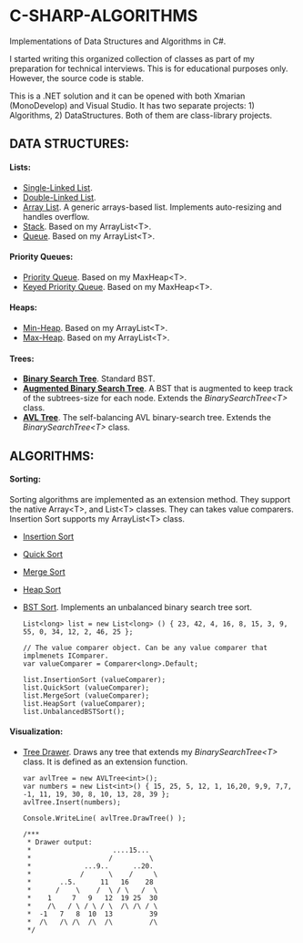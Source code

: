 # C-SHARP-ALGORITHMS

Implementations of Data Structures and Algorithms in C#.

I started writing this organized collection of classes as part of my preparation for technical interviews. This is for educational purposes only. However, the source code is stable.

This is a .NET solution and it can be opened with both Xmarian (MonoDevelop) and Visual Studio. It has two separate projects: 1) Algorithms, 2) DataStructures. Both of them are class-library projects.

## DATA STRUCTURES:

#### Lists:

 * [Single-Linked List](DataStructures/Lists/SLinkedList.cs).
 * [Double-Linked List](DataStructures/Lists/DLinkedList.cs).
 * [Array List](DataStructures/Lists/ArrayList.cs). A generic arrays-based list. Implements auto-resizing and handles overflow.
 * [Stack](DataStructures/Lists/Stack.cs). Based on my ArrayList\<T\>.
 * [Queue](DataStructures/Lists/Queue.cs). Based on my ArrayList\<T\>.

#### Priority Queues:

 * [Priority Queue](DataStructures/Heaps/PriorityQueue.cs). Based on my MaxHeap\<T\>.
 * [Keyed Priority Queue](DataStructures/Heaps/KeyedPriorityQueue.cs). Based on my MaxHeap\<T\>.

#### Heaps:

 * [Min-Heap](DataStructures/Heaps/MinHeap.cs). Based on my ArrayList\<T\>.
 * [Max-Heap](DataStructures/Heaps/MaxHeap.cs). Based on my ArrayList\<T\>.
 
#### Trees:

 * **[Binary Search Tree](DataStructures/Trees/BinarySearchTree.cs)**. Standard BST.
 * **[Augmented Binary Search Tree](DataStructures/Trees/AugmentedBinarySearchTree.cs)**. A BST that is augmented to keep track of the subtrees-size for each node. Extends the *BinarySearchTree\<T\>* class.
 * **[AVL Tree](DataStructures/Trees/AVLTree.cs)**. The self-balancing AVL binary-search tree. Extends the *BinarySearchTree\<T\>* class.

## ALGORITHMS:

#### Sorting:
 Sorting algorithms are implemented as an extension method. They support the native Array\<T\>, and List\<T\> classes. They can takes value comparers. Insertion Sort supports my ArrayList\<T\> class.

  * [Insertion Sort](Algorithms/Sorting/InsertionSorter.cs)
  * [Quick Sort](Algorithms/Sorting/QuickSorter.cs)
  * [Merge Sort](Algorithms/Sorting/MergeSorter.cs)
  * [Heap Sort](Algorithms/Sorting/HeapSorter.cs)
  * [BST Sort](Algorithms/Sorting/BinarySearchTreeSorter.cs). Implements an unbalanced binary search tree sort.

    ```
    List<long> list = new List<long> () { 23, 42, 4, 16, 8, 15, 3, 9, 55, 0, 34, 12, 2, 46, 25 };
    
    // The value comparer object. Can be any value comparer that implmenets IComparer.
    var valueComparer = Comparer<long>.Default;
    
    list.InsertionSort (valueComparer);
    list.QuickSort (valueComparer);
    list.MergeSort (valueComparer);
    list.HeapSort (valueComparer);
    list.UnbalancedBSTSort();
    ```

#### Visualization:
 * [Tree Drawer](DataStructures/Trees/TreeDrawer.cs). Draws any tree that extends my *BinarySearchTree\<T\>* class. It is defined as an extension function.
    ```
    var avlTree = new AVLTree<int>();
    var numbers = new List<int>() { 15, 25, 5, 12, 1, 16,20, 9,9, 7,7, -1, 11, 19, 30, 8, 10, 13, 28, 39 };
    avlTree.Insert(numbers);
    
    Console.WriteLine( avlTree.DrawTree() );
    
    /***
     * Drawer output:
     *                    ....15...
     *                   /         \
     *             ...9..      ..20.
     *            /      \    /     \
     *       ..5.      11   16    28
     *      /    \    /  \ / \   /  \
     *    1     7   9   12  19 25  30
     *    /\   / \ / \ / \  /\ /\ / \
     *  -1   7   8  10  13         39
     *  /\   /\ /\  /\  /\         /\
     */
    ```

